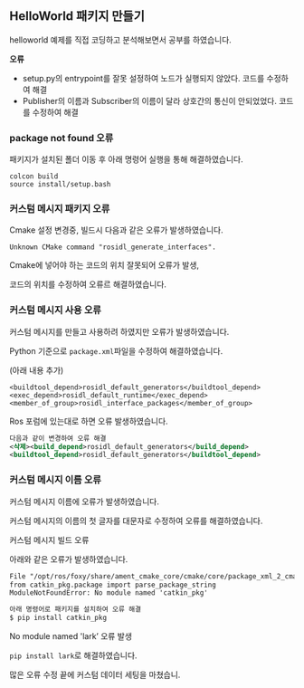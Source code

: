 ## HelloWorld 패키지 만들기

helloworld 예제를 직접 코딩하고 분석해보면서 공부를 하였습니다.

**오류**

- setup.py의 entrypoint를 잘못 설정하여 노드가 실행되지 않았다. 코드를 수정하여 해결
- Publisher의 이름과 Subscriber의 이름이 달라 상호간의 통신이 안되었었다. 코드를 수정하여 해결

### package not found 오류

패키지가 설치된 폴더 이동 후 아래 명령어 실행을 통해 해결하였습니다.

```
colcon build
source install/setup.bash
```

### 커스텀 메시지 패키지 오류

Cmake 설정 변경중, 빌드시 다음과 같은 오류가 발생하였습니다.

`Unknown CMake command "rosidl_generate_interfaces".`

Cmake에 넣어야 하는 코드의 위치 잘못되어 오류가 발생,

코드의 위치를 수정하여 오류르 해결하였습니다.

### 커스텀 메시지 사용 오류

커스텀 메시지를 만들고 사용하려 하였지만 오류가 발생하였습니다.

Python 기준으로  `package.xml`파일을 수정하여 해결하였습니다.

(아래 내용 추가)

```
<buildtool_depend>rosidl_default_generators</buildtool_depend>
<exec_depend>rosidl_default_runtime</exec_depend>
<member_of_group>rosidl_interface_packages</member_of_group>
```

Ros 포럼에 있는대로 하면 오류 발생하였습니다.

```xml
다음과 같이 변경하여 오류 해결
<삭제><build_depend>rosidl_default_generators</build_depend>
<buildtool_depend>rosidl_default_generators</buildtool_depend>
```

### 커스텀 메시지 이름 오류

커스텀 메시지 이름에 오류가 발생하였습니다.

커스텀 메시지의 이름의 첫 글자를 대문자로 수정하여 오류를 해결하였습니다.

커스텀 메시지 빌드 오류

아래와 같은 오류가 발생하였습니다.

```xml
File "/opt/ros/foxy/share/ament_cmake_core/cmake/core/package_xml_2_cmake.py", line 21, in <module>
from catkin_pkg.package import parse_package_string
ModuleNotFoundError: No module named 'catkin_pkg'
```

```xml
아래 명령어로 패키지를 설치하여 오류 해결
$ pip install catkin_pkg
```

No module named 'lark’ 오류 발생

`pip install lark`로 해결하였습니다.

많은 오류 수정 끝에 커스텀 데이터 세팅을 마쳤습니.
